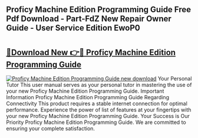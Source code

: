 ## Proficy Machine Edition Programming Guide Free Pdf Download - Part-FdZ New Repair Owner Guide - User Service Edition EwoP0

# <h2><a href="http://bc68846.oget.top/?id=Proficy+Machine+Edition+Programming+Guide">🔗Download New 👉🔴 Proficy Machine Edition Programming Guide</a></h2>

[![Proficy Machine Edition Programming Guide new download](https://i.imgur.com/5g1atiW.png)](http://bc68846.oget.top/?id=Proficy+Machine+Edition+Programming+Guide)
Your Personal Tutor This user manual serves as your personal tutor in mastering the use of your new Proficy Machine Edition Programming Guide. Important Information Proficy Machine Edition Programming Guide Regarding Connectivity This product requires a stable internet connection for optimal performance. Experience the power of list of features at your fingertips with your new Proficy Machine Edition Programming Guide. Your Success is Our Priority Proficy Machine Edition Programming Guide. We are committed to ensuring your complete satisfaction.
